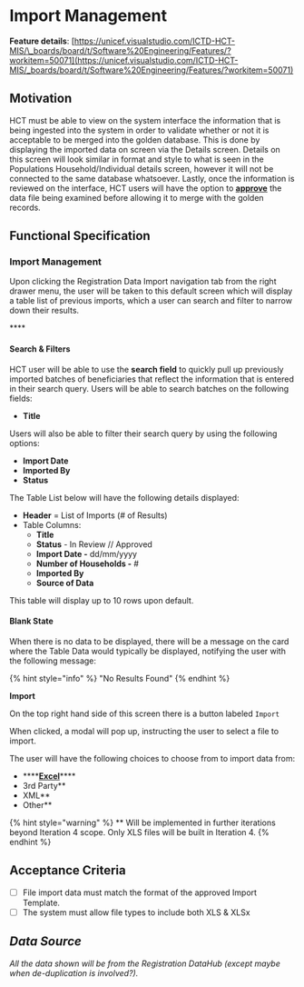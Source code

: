 # Import Management

**Feature details**: [https://unicef.visualstudio.com/ICTD-HCT-MIS/\_boards/board/t/Software%20Engineering/Features/?workitem=50071](https://unicef.visualstudio.com/ICTD-HCT-MIS/_boards/board/t/Software%20Engineering/Features/?workitem=50071)

## Motivation

HCT must be able to view on the system interface the information that is being ingested into the system in order to validate whether or not it is acceptable to be merged into the golden database. This is done by displaying the imported data on screen via the Details screen. Details on this screen will look similar in format and style to what is seen in the Populations Household/Individual details screen, however it will not be connected to the same database whatsoever. Lastly, once the information is reviewed on the interface, HCT users will have the option to [**approve**](approval-process.md) the data file being examined before allowing it to merge with the golden records.

## Functional Specification

### Import Management

Upon clicking the Registration Data Import navigation tab from the right drawer menu, the user will be taken to this default screen which will display a table list of previous imports, which a user can search and filter to narrow down their results.

\*\*\*\*

#### **Search & Filters**

HCT user will be able to use the **search field** to quickly pull up previously imported batches of beneficiaries that reflect the information that is entered in their search query. Users will be able to search batches on the following fields:

* **Title**

Users will also be able to filter their search query by using the following options:

* **Import Date**
* **Imported By**
* **Status**

The Table List below will have the following details displayed:

* **Header** = List of Imports \(\# of Results\)
* Table Columns:
  * **Title**
  * **Status** - In Review // Approved
  * **Import Date -** dd/mm/yyyy
  * **Number of Households -**  \#
  * **Imported By**
  * **Source of Data**

This table will display up to 10 rows upon default.



#### **Blank State**

When there is no data to be displayed, there will be a message on the card where the Table Data would typically be displayed, notifying the user with the following message:

{% hint style="info" %}
"No Results Found"
{% endhint %}



**Import**

On the top right hand side of this screen there is a button labeled `Import` 

When clicked, a modal will pop up, instructing the user to select a file to import.

The user will have the following choices to choose from to import data from:

* \*\*\*\*[**Excel**](via-excel-import.md)\*\*\*\*
* 3rd Party\*\*
* XML\*\*
* Other\*\*

{% hint style="warning" %}
\*\* Will be implemented in further iterations beyond Iteration 4 scope. Only XLS files will be built in Iteration 4.
{% endhint %}



## Acceptance Criteria

* [ ] File import data must match the format of the approved Import Template.
* [ ] The system must allow file types to include both XLS & XLSx

## _Data Source_

_All the data shown will be from the Registration DataHub \(except maybe when de-duplication is involved?\)._





